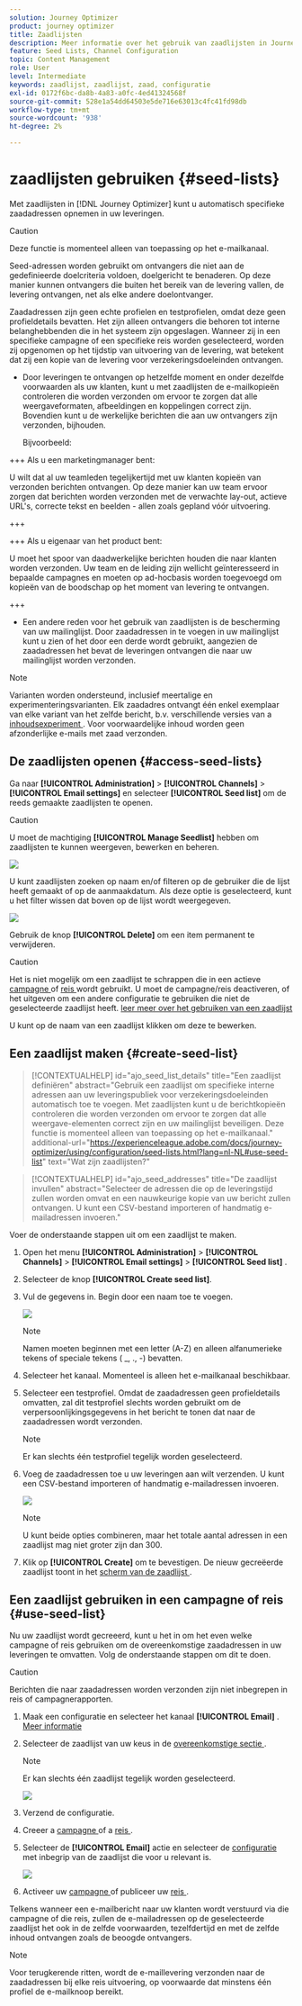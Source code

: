 ```yaml
---
solution: Journey Optimizer
product: journey optimizer
title: Zaadlijsten
description: Meer informatie over het gebruik van zaadlijsten in Journey Optimizer
feature: Seed Lists, Channel Configuration
topic: Content Management
role: User
level: Intermediate
keywords: zaadlijst, zaadlijst, zaad, configuratie
exl-id: 0172f6bc-da8b-4a83-a0fc-4ed41324568f
source-git-commit: 528e1a54dd64503e5de716e63013c4fc41fd98db
workflow-type: tm+mt
source-wordcount: '938'
ht-degree: 2%

---
```


# zaadlijsten gebruiken {#seed-lists}

Met zaadlijsten in [!DNL Journey Optimizer] kunt u automatisch specifieke zaadadressen opnemen in uw leveringen.

>[!CAUTION]
>
>Deze functie is momenteel alleen van toepassing op het e-mailkanaal.

Seed-adressen worden gebruikt om ontvangers die niet aan de gedefinieerde doelcriteria voldoen, doelgericht te benaderen. Op deze manier kunnen ontvangers die buiten het bereik van de levering vallen, de levering ontvangen, net als elke andere doelontvanger.

Zaadadressen zijn geen echte profielen en testprofielen, omdat deze geen profieldetails bevatten. Het zijn alleen ontvangers die behoren tot interne belanghebbenden die in het systeem zijn opgeslagen. Wanneer zij in een specifieke campagne of een specifieke reis worden geselecteerd, worden zij opgenomen op het tijdstip van uitvoering van de levering, wat betekent dat zij een kopie van de levering voor verzekeringsdoeleinden ontvangen.

* Door leveringen te ontvangen op hetzelfde moment en onder dezelfde voorwaarden als uw klanten, kunt u met zaadlijsten de e-mailkopieën controleren die worden verzonden om ervoor te zorgen dat alle weergaveformaten, afbeeldingen en koppelingen correct zijn. Bovendien kunt u de werkelijke berichten die aan uw ontvangers zijn verzonden, bijhouden.

  Bijvoorbeeld:

+++ Als u een marketingmanager bent:

  U wilt dat al uw teamleden tegelijkertijd met uw klanten kopieën van verzonden berichten ontvangen. Op deze manier kan uw team ervoor zorgen dat berichten worden verzonden met de verwachte lay-out, actieve URL&#39;s, correcte tekst en beelden - allen zoals gepland vóór uitvoering.

+++

+++ Als u eigenaar van het product bent:

  U moet het spoor van daadwerkelijke berichten houden die naar klanten worden verzonden. Uw team en de leiding zijn wellicht geïnteresseerd in bepaalde campagnes en moeten op ad-hocbasis worden toegevoegd om kopieën van de boodschap op het moment van levering te ontvangen.

+++

* Een andere reden voor het gebruik van zaadlijsten is de bescherming van uw mailinglijst. Door zaadadressen in te voegen in uw mailinglijst kunt u zien of het door een derde wordt gebruikt, aangezien de zaadadressen het bevat de leveringen ontvangen die naar uw mailinglijst worden verzonden.

>[!NOTE]
>
>Varianten worden ondersteund, inclusief meertalige en experimenteringsvarianten. Elk zaadadres ontvangt één enkel exemplaar van elke variant van het zelfde bericht, b.v. verschillende versies van a [ inhoudsexperiment ](../content-management/get-started-experiment.md). Voor voorwaardelijke inhoud worden geen afzonderlijke e-mails met zaad verzonden.

## De zaadlijsten openen {#access-seed-lists}

Ga naar **[!UICONTROL Administration]** > **[!UICONTROL Channels]** > **[!UICONTROL Email settings]** en selecteer **[!UICONTROL Seed list]** om de reeds gemaakte zaadlijsten te openen.

<!--
>[!CAUTION]
>
>Permissions to view, export and manage the seed lists are restricted to [Journey Administrators](../administration/ootb-product-profiles.md#journey-administrator). Learn more about managing [!DNL Journey Optimizer] users' access rights in [this section](../administration/permissions-overview.md).-->

>[!CAUTION]
>
>U moet de machtiging **[!UICONTROL Manage Seedlist]** hebben om zaadlijsten te kunnen weergeven, bewerken en beheren.

![](assets/seed-list-access.png)

U kunt zaadlijsten zoeken op naam en/of filteren op de gebruiker die de lijst heeft gemaakt of op de aanmaakdatum. Als deze optie is geselecteerd, kunt u het filter wissen dat boven op de lijst wordt weergegeven.

![](assets/seed-list-filtering.png)

Gebruik de knop **[!UICONTROL Delete]** om een item permanent te verwijderen.

>[!CAUTION]
>
>Het is niet mogelijk om een zaadlijst te schrappen die in een actieve [ campagne ](../campaigns/review-activate-campaign.md) of [ reis ](../building-journeys/publishing-the-journey.md) wordt gebruikt. U moet de campagne/reis deactiveren, of het uitgeven om een andere configuratie te gebruiken die niet de geselecteerde zaadlijst heeft. [ leer meer over het gebruiken van een zaadlijst ](#use-seed-list)

U kunt op de naam van een zaadlijst klikken om deze te bewerken. <!--Use the **[!UICONTROL Edit]** button to edit a seed list.-->

## Een zaadlijst maken {#create-seed-list}

>[!CONTEXTUALHELP]
>id="ajo_seed_list_details"
>title="Een zaadlijst definiëren"
>abstract="Gebruik een zaadlijst om specifieke interne adressen aan uw leveringspubliek voor verzekeringsdoeleinden automatisch toe te voegen. Met zaadlijsten kunt u de berichtkopieën controleren die worden verzonden om ervoor te zorgen dat alle weergave-elementen correct zijn en uw mailinglijst beveiligen. Deze functie is momenteel alleen van toepassing op het e-mailkanaal."
>additional-url="https://experienceleague.adobe.com/docs/journey-optimizer/using/configuration/seed-lists.html?lang=nl-NL#use-seed-list" text="Wat zijn zaadlijsten?"

>[!CONTEXTUALHELP]
>id="ajo_seed_addresses"
>title="De zaadlijst invullen"
>abstract="Selecteer de adressen die op de leveringstijd zullen worden omvat en een nauwkeurige kopie van uw bericht zullen ontvangen. U kunt een CSV-bestand importeren of handmatig e-mailadressen invoeren."

Voer de onderstaande stappen uit om een zaadlijst te maken.

1. Open het menu **[!UICONTROL Administration]** > **[!UICONTROL Channels]** > **[!UICONTROL Email settings]** > **[!UICONTROL Seed list]** .

1. Selecteer de knop **[!UICONTROL Create seed list]**.

   <!--![](assets/seed-list-create-button.png)-->

1. Vul de gegevens in. Begin door een naam toe te voegen.

   ![](assets/seed-list-details.png)

   >[!NOTE]
   >
   >Namen moeten beginnen met een letter (A-Z) en alleen alfanumerieke tekens of speciale tekens ( _, ., -) bevatten.

1. Selecteer het kanaal. Momenteel is alleen het e-mailkanaal beschikbaar.

1. Selecteer een testprofiel. Omdat de zaadadressen geen profieldetails omvatten, zal dit testprofiel slechts worden gebruikt om de verpersoonlijkingsgegevens in het bericht te tonen dat naar de zaadadressen wordt verzonden.

   >[!NOTE]
   >
   >Er kan slechts één testprofiel tegelijk worden geselecteerd.

1. Voeg de zaadadressen toe u uw leveringen aan wilt verzenden. U kunt een CSV-bestand importeren of handmatig e-mailadressen invoeren.

   ![](assets/seed-list-email-addresses.png)

   >[!NOTE]
   >
   >U kunt beide opties combineren, maar het totale aantal adressen in een zaadlijst mag niet groter zijn dan 300.

1. Klik op **[!UICONTROL Create]** om te bevestigen. De nieuw gecreëerde zaadlijst toont in het [ scherm van de zaadlijst ](#access-seed-lists).

## Een zaadlijst gebruiken in een campagne of reis {#use-seed-list}

Nu uw zaadlijst wordt gecreeerd, kunt u het in om het even welke campagne of reis gebruiken om de overeenkomstige zaadadressen in uw leveringen te omvatten. Volg de onderstaande stappen om dit te doen.

>[!CAUTION]
>
>Berichten die naar zaadadressen worden verzonden zijn niet inbegrepen in reis of campagnerapporten.

1. Maak een configuratie en selecteer het kanaal **[!UICONTROL Email]** . [Meer informatie](../email/email-settings.md)

1. Selecteer de zaadlijst van uw keus in de [ overeenkomstige sectie ](../email/email-settings.md#seed-list).

   >[!NOTE]
   >
   >Er kan slechts één zaadlijst tegelijk worden geselecteerd.

   ![](assets/seed-list-surface.png)

1. Verzend de configuratie.

1. Creeer a [ campagne ](../campaigns/create-campaign.md) of a [ reis ](../building-journeys/journey-gs.md).

1. Selecteer de **[!UICONTROL Email]** actie en selecteer de [ configuratie ](channel-surfaces.md) met inbegrip van de zaadlijst die voor u relevant is.

   ![](assets/seed-list-campaign-email.png)

1. Activeer uw [ campagne ](../campaigns/review-activate-campaign.md) of publiceer uw [ reis ](../building-journeys/publishing-the-journey.md).

Telkens wanneer een e-mailbericht naar uw klanten wordt verstuurd via die campagne of die reis, zullen de e-mailadressen op de geselecteerde zaadlijst het ook in de zelfde voorwaarden, tezelfdertijd en met de zelfde inhoud ontvangen zoals de beoogde ontvangers.

>[!NOTE]
>
>Voor terugkerende ritten, wordt de e-maillevering verzonden naar de zaadadressen bij elke reis uitvoering, op voorwaarde dat minstens één profiel de e-mailknoop bereikt.
